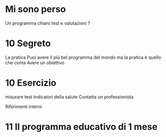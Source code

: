 # Mi sono perso 

Un programma chiaro test e valutazioni ?

# 10 Segreto

La pratica Puoi avere il più bel programma del mondo ma la pratica è quello che conta
Avere un obiettivo 



# 10 Esercizio


misurare test 
Indicatori della salute
Contatta un professionista

Riferimenti interni





# 11 Il programma educativo di 1 mese

<!--stackedit_data:
eyJoaXN0b3J5IjpbODE5ODI4MjcxLC0xODg0OTgxOTMxLDY0MT
AwODQxOSwtMjExNDcyMDI3MV19
-->
